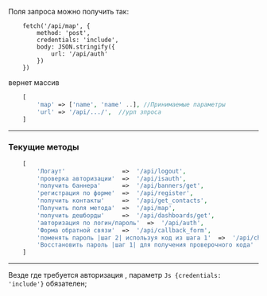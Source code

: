 Поля запроса можно получить так:
```Js
    fetch('/api/map', {
        method: 'post',
        credentials: 'include',
        body: JSON.stringify({
            url: '/api/auth'
        })
    })
```

вернет массив
```php
    [
        'map' => ['name', 'name' ..], //Принимаемые параметры
        'url' => '/api/.../',  //урл зпроса
    ]
```

-----------------------------------------------------------------------
<h3> Текущие методы </h3>

```PHP
    [
        'Логаут'                =>  '/api/logout',
        'проверка авторизации'  =>  '/api/isauth',
        'получить баннера'      =>  '/api/banners/get',
        'регистрация по форме'  =>  '/api/register',
        'получить контакты'     =>  '/api/get_contacts',
        'Получить поля метода'  =>  '/api/map',
        'получить дешборды'     =>  '/api/dashboards/get',
        'авторизация по логин/пароль'  =>  '/api/auth',
        'Форма обратной связи'  =>  '/api/callback_form',
        'поменять пароль |шаг 2| используя код из шага 1'  =>  '/api/change_password',
        'Восстановить пароль |шаг 1| для получения проверочного кода'  =>  '/api/restore_password'
    ]
```
--------------------------------------------------------------------------------------------------------
Везде где требуется авторизация , параметр
```Js {credentials: 'include'}```
 обязателен;